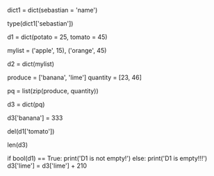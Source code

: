 dict1 = dict(sebastian = 'name')

type(dict1['sebastian'])

d1 = dict(potato = 25, tomato = 45)

mylist = ('apple', 15), ('orange', 45)

d2 = dict(mylist)

produce = ['banana', 'lime']
quantity = [23, 46]

pq = list(zip(produce, quantity))

d3 = dict(pq)

d3['banana'] = 333

del(d1['tomato'])

len(d3)

if bool(d1) == True:
    print('D1 is not empty!')
else:
    print('D1 is empty!!!')
d3['lime'] = d3['lime'] + 210
